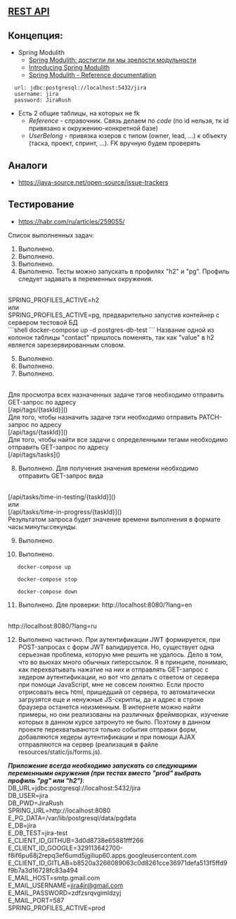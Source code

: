 ## [REST API](http://localhost:8080/doc)

## Концепция:

- Spring Modulith
    - [Spring Modulith: достигли ли мы зрелости модульности](https://habr.com/ru/post/701984/)
    - [Introducing Spring Modulith](https://spring.io/blog/2022/10/21/introducing-spring-modulith)
    - [Spring Modulith - Reference documentation](https://docs.spring.io/spring-modulith/docs/current-SNAPSHOT/reference/html/)

```
  url: jdbc:postgresql://localhost:5432/jira
  username: jira
  password: JiraRush
```

- Есть 2 общие таблицы, на которых не fk
    - _Reference_ - справочник. Связь делаем по _code_ (по id нельзя, тк id привязано к окружению-конкретной базе)
    - _UserBelong_ - привязка юзеров с типом (owner, lead, ...) к объекту (таска, проект, спринт, ...). FK вручную будем
      проверять

## Аналоги

- https://java-source.net/open-source/issue-trackers

## Тестирование

- https://habr.com/ru/articles/259055/

Список выполненных задач:
1. Выполнено.
2. Выполнено.
3. Выполнено.
4. Выполнено.
Тесты можно запускать в профилях "h2" и "pg". Профиль следует задавать в переменных окружения.
<br>
SPRING_PROFILES_ACTIVE=h2
<br>
или
<br>
SPRING_PROFILES_ACTIVE=pg, предварительно запустив контейнер с сервером тестовой БД
<br>
```shell
   docker-compose up -d postgres-db-test
```
Название одной из колонок таблицы "contact" пришлось
поменять, так как "value" в h2 является зарезервированным словом.

5. Выполнено.
6. Выполнено.
7. Выполнено.
<br>
Для просмотра всех назначенных задаче тэгов необходимо отправить GET-запрос
по адресу <br> [/api/tags/{taskId}]()
<br>
Для того, чтобы назначить задаче тэги необходимо отправить
PATCH-запрос по адресу <br> [/api/tags/{taskId}]()
<br>
Для того, чтобы найти все задачи с определенными тегами
необходимо отправить GET-запрос по адресу <br>
[/api/tags/tasks]()
<br>

8. Выполнено. Для получения значения времени необходимо отправить GET-запрос вида
<br>
[/api/tasks/time-in-testing/{taskId}]()
<br> или <br>
[/api/tasks/time-in-progress/{taskId}]()
<br>
Результатом запроса будет значение времени выполнения в формате часы:минуты:секунды.

9. Выполнено.

10. Выполнено.
```shell
   docker-compose up
```
```shell
   docker-compose stop
```
```shell
   docker-compose down
```

11. Выполнено. Для проверки:
http://localhost:8080/?lang=en
<br>
http://localhost:8080/?lang=ru
<br>

12. Выполнено частично. При аутентификации JWT формируется, при POST-запросах с форм JWT валидируется.
Но, существует одна серьезная проблема, которую мне решить не удалось. Дело в том, что
во вьюхах много обычных гиперссылок.
Я в принципе, понимаю, как перехватывать нажатие на них и отправлять GET-запрос с хедером
аутентификации, но вот что делать с ответом от сервера при помощи JavaScript, мне не совсем
понятно. Если просто отрисовать весь html, пришедший от сервера, то автоматически загрузятся
еще и ненужные JS-скрипты, да и адрес в строке браузера останется неизменным.
В интернете можно найти примеры, но они реализованы на различных фреймворках, изучение
которых в данном курсе затронуто не было.
Поэтому в данном проекте перехватываются только события отправки форм, добавляются хедеры
аутентификации и при помощи AJAX отправляются на сервер (реализация в файле resources/static/js/forms.js).

***Приложение всегда необходимо запускать со следующими переменными окружения (при тестах вместо "prod" выбрать профиль "pg" или "h2")***:
<br>
DB_URL=jdbc:postgresql://localhost:5432/jira
<br>
DB_USER=jira
<br>
DB_PWD=JiraRush
<br>
SPRING_URL=http://localhost:8080
<br>
E_PG_DATA=/var/lib/postgresql/data/pgdata
<br>
E_DB=jira
<br>
E_DB_TEST=jira-test
<br>
E_CLIENT_ID_GITHUB=3d0d8738e65881fff266
<br>
E_CLIENT_ID_GOOGLE=329113642700-f8if6pu68j2repq3ef6umd5jgiliup60.apps.googleusercontent.com
<br>
E_CLIENT_ID_GITLAB=b8520a3266089063c0d8261cce36971defa513f5ffd9f9b7a3d16728fc83a494
<br>
E_MAIL_HOST=smtp.gmail.com
<br>
E_MAIL_USERNAME=jira4jr@gmail.com
<br>
E_MAIL_PASSWORD=zdfzsrqvgimldzyj
<br>
E_MAIL_PORT=587
<br>
SPRING_PROFILES_ACTIVE=prod
<br>